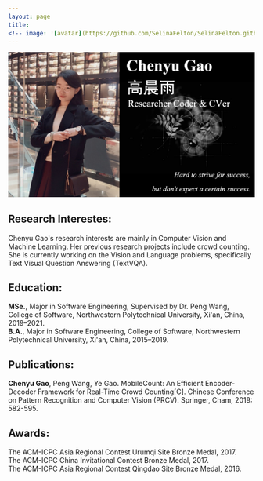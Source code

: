 ```yaml
---
layout: page
title:    
<!-- image: ![avatar](https://github.com/SelinaFelton/SelinaFelton.github.io/blob/master/assets/img/web_author.jpg) -->
---
```

![avatar](/assets/img/web_author.jpg)

## Research Interestes:

Chenyu Gao's research interests are mainly in Computer Vision and Machine Learning. Her previous research projects include crowd counting. She is currently working on the Vision and Language problems, specifically Text Visual Question Answering (TextVQA).

## Education:

**MSe.**, Major in Software Engineering, Supervised by Dr. Peng Wang, College of Software, Northwestern Polytechnical University, Xi'an, China, 2019–2021.<br>
**B.A.**, Major in Software Engineering, College of Software, Northwestern Polytechnical University, Xi'an, China, 2015–2019.<br>

## Publications:
**Chenyu Gao**, Peng Wang, Ye Gao. MobileCount: An Efficient Encoder-Decoder Framework for Real-Time Crowd Counting[C]. Chinese Conference on Pattern Recognition and Computer Vision (PRCV). Springer, Cham, 2019: 582-595.

## Awards:

The ACM-ICPC Asia Regional Contest Urumqi Site Bronze Medal, 2017.<br>
The ACM-ICPC China Invitational Contest Bronze Medal, 2017. <br>
The ACM-ICPC Asia Regional Contest Qingdao Site Bronze Medal, 2016.<br>